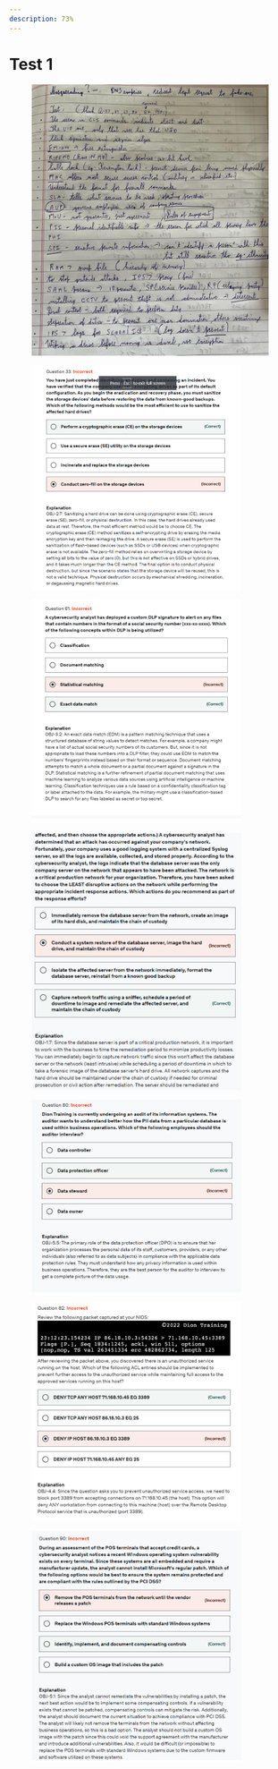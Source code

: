 ```yaml
---
description: 73%
---
```


# Test 1

<div align="left">

<figure><img src="../../.gitbook/assets/image (16) (1).png" alt="" width="563"><figcaption></figcaption></figure>

</div>

<div align="left">

<figure><img src="../../.gitbook/assets/image (10) (1).png" alt="" width="375"><figcaption></figcaption></figure>

</div>

<div align="left">

<figure><img src="../../.gitbook/assets/image (11) (1).png" alt="" width="375"><figcaption></figcaption></figure>

</div>

<div align="left">

<figure><img src="../../.gitbook/assets/image (12) (1).png" alt="" width="375"><figcaption></figcaption></figure>

</div>

<div align="left">

<figure><img src="../../.gitbook/assets/image (13) (1).png" alt="" width="375"><figcaption></figcaption></figure>

</div>

<div align="left">

<figure><img src="../../.gitbook/assets/image (14) (1).png" alt="" width="375"><figcaption></figcaption></figure>

</div>

<div align="left">

<figure><img src="../../.gitbook/assets/image (15) (1).png" alt="" width="375"><figcaption></figcaption></figure>

</div>
